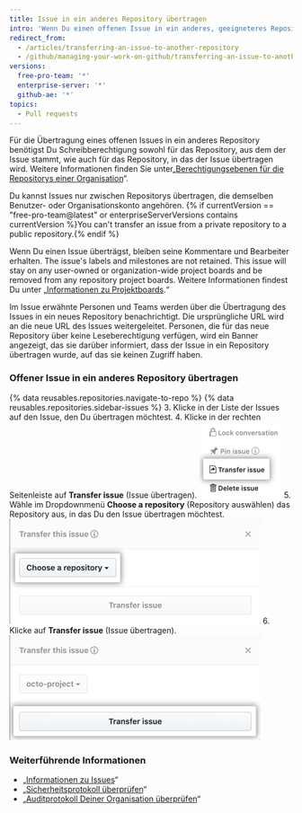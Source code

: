 ```yaml
---
title: Issue in ein anderes Repository übertragen
intro: 'Wenn Du einen offenen Issue in ein anderes, geeigneteres Repository verschieben möchtest, kannst Du ihn in das gewünschte Repository übertragen.'
redirect_from:
  - /articles/transferring-an-issue-to-another-repository
  - /github/managing-your-work-on-github/transferring-an-issue-to-another-repository
versions:
  free-pro-team: '*'
  enterprise-server: '*'
  github-ae: '*'
topics:
  - Pull requests
---
```

Für die Übertragung eines offenen Issues in ein anderes Repository benötigst Du Schreibberechtigung sowohl für das Repository, aus dem der Issue stammt, wie auch für das Repository, in das der Issue übertragen wird. Weitere Informationen finden Sie unter„[Berechtigungsebenen für die Repositorys einer Organisation](/articles/repository-permission-levels-for-an-organization)“.

Du kannst Issues nur zwischen Repositorys übertragen, die demselben Benutzer- oder Organisationskonto angehören. {% if currentVersion == "free-pro-team@latest" or enterpriseServerVersions contains currentVersion %}You can't transfer an issue from a private repository to a public repository.{% endif %}

Wenn Du einen Issue überträgst, bleiben seine Kommentare und Bearbeiter erhalten. The issue's labels and milestones are not retained. This issue will stay on any user-owned or organization-wide project boards and be removed from any repository project boards. Weitere Informationen findest Du unter „[Informationen zu Projektboards](/articles/about-project-boards).“

Im Issue erwähnte Personen und Teams werden über die Übertragung des Issues in ein neues Repository benachrichtigt. Die ursprüngliche URL wird an die neue URL des Issues weitergeleitet. Personen, die für das neue Repository über keine Leseberechtigung verfügen, wird ein Banner angezeigt, das sie darüber informiert, dass der Issue in ein Repository übertragen wurde, auf das sie keinen Zugriff haben.

### Offener Issue in ein anderes Repository übertragen

{% data reusables.repositories.navigate-to-repo %}
{% data reusables.repositories.sidebar-issues %}
3. Klicke in der Liste der Issues auf den Issue, den Du übertragen möchtest.
4. Klicke in der rechten Seitenleiste auf **Transfer issue** (Issue übertragen). ![Schaltfläche zum Übertragen eines Issues](/assets/images/help/repository/transfer-issue.png)
5. Wähle im Dropdownmenü **Choose a repository** (Repository auswählen) das Repository aus, in das Du den Issue übertragen möchtest. ![Auswahl eines Repositorys](/assets/images/help/repository/choose-a-repository.png)
6. Klicke auf **Transfer issue** (Issue übertragen). ![Schaltfläche „Transfer issue“ (Issue übertragen)](/assets/images/help/repository/transfer-issue-button.png)

### Weiterführende Informationen

- „[Informationen zu Issues](/articles/about-issues)“
- „[Sicherheitsprotokoll überprüfen](/articles/reviewing-your-security-log)“
- „[Auditprotokoll Deiner Organisation überprüfen](/articles/reviewing-the-audit-log-for-your-organization)“
